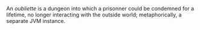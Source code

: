 An _oubliette_ is a dungeon into which a prisonner could be condemned for a lifetime, no longer interacting with the outside world; metaphorically, a separate JVM instance.
